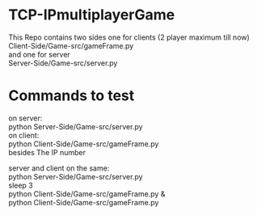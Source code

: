 # TCP-IPmultiplayerGame
This Repo contains two sides one for clients (2 player maximum till now)<br />
Client-Side/Game-src/gameFrame.py <br />
and one for server <br />
Server-Side/Game-src/server.py <br />

# Commands to test
on server: <br />
python Server-Side/Game-src/server.py <port number>  <br />
on client: <br />
python Client-Side/Game-src/gameFrame.py <port number> <br />
besides The IP number <br />

server and client on the same: <br />
python Server-Side/Game-src/server.py <port number> <br />
sleep 3 <br />
python Client-Side/Game-src/gameFrame.py <port number> & <br />
python Client-Side/Game-src/gameFrame.py <port number> <br />
